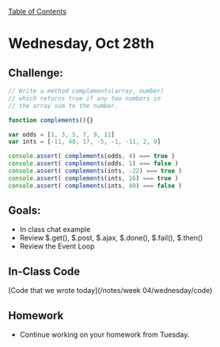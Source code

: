 [Table of Contents](/README.md)

# Wednesday, Oct 28th

## Challenge:
```js
// Write a method complements(array, number)
// which returns true if any two numbers in
// the array sum to the number.

function complements(){}

var odds = [1, 3, 5, 7, 9, 11]
var ints = [-11, 40, 17, -5, -1, -11, 2, 9]

console.assert( complements(odds, 4) === true )
console.assert( complements(odds, 1) === false )
console.assert( complements(ints, -22) === true )
console.assert( complements(ints, 16) === true )
console.assert( complements(ints, 40) === false )
```



## Goals:
* In class chat example
* Review $.get(), $.post, $.ajax, $.done(), $.fail(), $.then()
* Review the Event Loop


## In-Class Code
[Code that we wrote today](/notes/week 04/wednesday/code)

## Homework

* Continue working on your homework from Tuesday.

